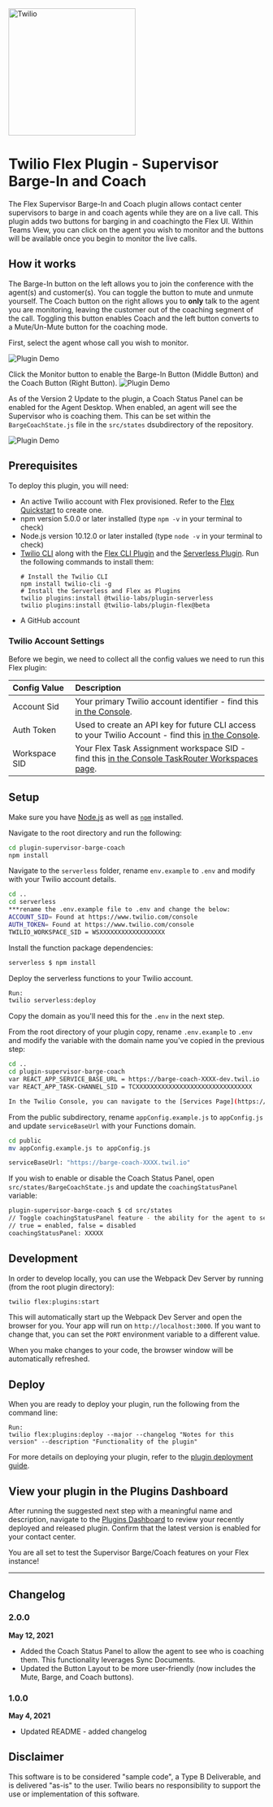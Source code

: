 <a  href="https://www.twilio.com">
<img  src="https://static0.twilio.com/marketing/bundles/marketing/img/logos/wordmark-red.svg"  alt="Twilio"  width="250"  />
</a>

# Twilio Flex Plugin - Supervisor Barge-In and Coach

The Flex Supervisor Barge-In and Coach plugin allows contact center supervisors to barge in and coach agents while they are on a live call. This plugin adds two buttons for barging in and coachingto the Flex UI. Within Teams View, you can click on the agent you wish to monitor and the buttons will be available once you begin to monitor the live calls. 

## How it works

The Barge-In button on the left allows you to join the conference with the agent(s) and customer(s). You can toggle the button to mute and unmute yourself.  The Coach button on the right allows you to **only** talk to the agent you are monitoring, leaving the customer out of the coaching segment of the call. Toggling this button enables Coach and the left button converts to a Mute/Un-Mute button for the coaching mode.

First, select the agent whose call you wish to monitor.

![Plugin Demo](https://github.com/aestellwag/plugin-supervisor-barge-coach/blob/main/Supervisor-Barge-Coach-Plugin-1.gif)

Click the Monitor button to enable the Barge-In Button (Middle Button) and the Coach Button (Right Button).
![Plugin Demo](https://github.com/aestellwag/plugin-supervisor-barge-coach/blob/main/Supervisor-Barge-Coach-Plugin-2.gif)

As of the Version 2 Update to the plugin, a Coach Status Panel can be enabled for the Agent Desktop.  When enabled, an agent will see the Supervisor who is coaching them.  This can be set within the `BargeCoachState.js` file in the `src/states` dsubdirectory of the repository.

![Plugin Demo](https://github.com/aestellwag/plugin-supervisor-barge-coach/blob/main/Supervisor-Barge-Coach-Plugin-3.gif)

## Prerequisites

To deploy this plugin, you will need:

- An active Twilio account with Flex provisioned. Refer to the [Flex Quickstart](https://www.twilio.com/docs/flex/quickstart/flex-basics#sign-up-for-or-sign-in-to-twilio-and-create-a-new-flex-project") to create one.
- npm version 5.0.0 or later installed (type `npm -v` in your terminal to check)
- Node.js version 10.12.0 or later installed (type `node -v` in your terminal to check)
- [Twilio CLI](https://www.twilio.com/docs/twilio-cli/quickstart#install-twilio-cli) along with the [Flex CLI Plugin](https://www.twilio.com/docs/twilio-cli/plugins#available-plugins) and the [Serverless Plugin](https://www.twilio.com/docs/twilio-cli/plugins#available-plugins). Run the following commands to install them:
  ```
  # Install the Twilio CLI
  npm install twilio-cli -g
  # Install the Serverless and Flex as Plugins
  twilio plugins:install @twilio-labs/plugin-serverless
  twilio plugins:install @twilio-labs/plugin-flex@beta
  ```
- A GitHub account

### Twilio Account Settings

Before we begin, we need to collect
all the config values we need to run this Flex plugin:

| Config&nbsp;Value | Description                                                                                                                                            |
| :---------------- | :----------------------------------------------------------------------------------------------------------------------------------------------------- |
| Account&nbsp;Sid  | Your primary Twilio account identifier - find this [in the Console](https://www.twilio.com/console).                                                   |
| Auth Token        | Used to create an API key for future CLI access to your Twilio Account - find this [in the Console](https://www.twilio.com/console).                   |
| Workspace SID     | Your Flex Task Assignment workspace SID - find this [in the Console TaskRouter Workspaces page](https://www.twilio.com/console/taskrouter/workspaces). |

## Setup

Make sure you have [Node.js](https://nodejs.org) as well as [`npm`](https://npmjs.com) installed.

Navigate to the root directory and run the following:
```bash
cd plugin-supervisor-barge-coach
npm install
```

Navigate to the `serverless` folder, rename `env.example` to `.env` and modify with your Twilio account details.
```bash
cd ..
cd serverless
***rename the .env.example file to .env and change the below:
ACCOUNT_SID= Found at https://www.twilio.com/console
AUTH_TOKEN= Found at https://www.twilio.com/console 
TWILIO_WORKSPACE_SID = WSXXXXXXXXXXXXXXXXXX
```

Install the function package dependencies:
```bash
serverless $ npm install
```

Deploy the serverless functions to your Twilio account.
```bash
Run: 
twilio serverless:deploy
```
Copy the domain as you'll need this for the `.env` in the next step.


From the root directory of your plugin copy, rename `.env.example` to `.env` and modify the variable with the domain name you've copied in the previous step:
```bash
cd ..
cd plugin-supervisor-barge-coach
var REACT_APP_SERVICE_BASE_URL = https://barge-coach-XXXX-dev.twil.io
var REACT_APP_TASK-CHANNEL_SID = TCXXXXXXXXXXXXXXXXXXXXXXXXXXXXXXXX

In the Twilio Console, you can navigate to the [Services Page](https://www.twilio.com/console/functions/overview/services) and  then click on the barge-coach link. You should find the Function domain name under **Settings**. To find the Task Channel SID for Voice, navigate to [TaskRouter Dashboard > Workspaces > "Flex Task Assignment > Task Channels](https://www.twilio.com/console/taskrouter/dashboard).
```

From the public subdirectory, rename `appConfig.example.js` to `appConfig.js` and update `serviceBaseUrl` with your Functions domain.
```bash
cd public
mv appConfig.example.js to appConfig.js

serviceBaseUrl: "https://barge-coach-XXXX.twil.io"
```

If you wish to enable or disable the Coach Status Panel, open `src/states/BargeCoachState.js` and update the `coachingStatusPanel` variable:
```bash
plugin-supervisor-barge-coach $ cd src/states
// Toggle coachingStatusPanel feature - the ability for the agent to see who is coaching them
// true = enabled, false = disabled
coachingStatusPanel: XXXXX
```

## Development

In order to develop locally, you can use the Webpack Dev Server by running (from the root plugin directory):

```bash
twilio flex:plugins:start
```

This will automatically start up the Webpack Dev Server and open the browser for you. Your app will run on `http://localhost:3000`. If you want to change that, you can set the `PORT` environment variable to a different value.

When you make changes to your code, the browser window will be automatically refreshed.

## Deploy

When you are ready to deploy your plugin, run the following from the command line:
```
Run: 
twilio flex:plugins:deploy --major --changelog "Notes for this version" --description "Functionality of the plugin"
```
For more details on deploying your plugin, refer to the [plugin deployment guide](https://www.twilio.com/docs/flex/plugins#deploying-your-plugin).

## View your plugin in the Plugins Dashboard

After running the suggested next step with a meaningful name and description, navigate to the [Plugins Dashboard](https://flex.twilio.com/admin/) to review your recently deployed and released plugin. Confirm that the latest version is enabled for your contact center.

You are all set to test the Supervisor Barge/Coach features on your Flex instance!

---

## Changelog

### 2.0.0

**May 12, 2021**

- Added the Coach Status Panel to allow the agent to see who is coaching them. This functionality leverages Sync Documents.
- Updated the Button Layout to be more user-friendly (now includes the Mute, Barge, and Coach buttons).

### 1.0.0

**May 4, 2021**

- Updated README - added changelog


## Disclaimer
This software is to be considered "sample code", a Type B Deliverable, and is delivered "as-is" to the user. Twilio bears no responsibility to support the use or implementation of this software.
